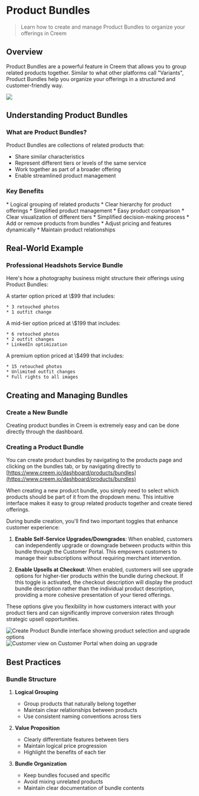 # Product Bundles

> Learn how to create and manage Product Bundles to organize your offerings in Creem

## Overview

Product Bundles are a powerful feature in Creem that allows you to group related products together. Similar to what other platforms call "Variants", Product Bundles help you organize your offerings in a structured and customer-friendly way.

<Frame>
  <img style={{ borderRadius: '0.5rem' }} src="https://nucn5fajkcc6sgrd.public.blob.vercel-storage.com/productbundles-6Pd04bHFE5xhpim3BE6Oef8Sa8E2wY.png" />
</Frame>

## Understanding Product Bundles

### What are Product Bundles?

Product Bundles are collections of related products that:

* Share similar characteristics
* Represent different tiers or levels of the same service
* Work together as part of a broader offering
* Enable streamlined product management

### Key Benefits

<CardGroup cols={3}>
  <Card title="Organized Product Structure" icon="layer-group">
    * Logical grouping of related products
    * Clear hierarchy for product offerings
    * Simplified product management
  </Card>

  <Card title="Enhanced Customer Experience" icon="user-check">
    * Easy product comparison
    * Clear visualization of different tiers
    * Simplified decision-making process
  </Card>

  <Card title="Flexible Management" icon="sliders">
    * Add or remove products from bundles
    * Adjust pricing and features dynamically
    * Maintain product relationships
  </Card>
</CardGroup>

## Real-World Example

### Professional Headshots Service Bundle

Here's how a photography business might structure their offerings using Product Bundles:

<Steps>
  <Step title="Basic Package">
    A starter option priced at \$99 that includes:

    * 3 retouched photos
    * 1 outfit change
  </Step>

  <Step title="Pro Package">
    A mid-tier option priced at \$199 that includes:

    * 6 retouched photos
    * 2 outfit changes
    * LinkedIn optimization
  </Step>

  <Step title="Enterprise Package">
    A premium option priced at \$499 that includes:

    * 15 retouched photos
    * Unlimited outfit changes
    * Full rights to all images
  </Step>
</Steps>

## Creating and Managing Bundles

### Create a New Bundle

Creating product bundles in Creem is extremely easy and can be done directly through the dashboard.

### Creating a Product Bundle

You can create product bundles by navigating to the products page and clicking on the bundles tab, or by navigating directly to [https://www.creem.io/dashboard/products/bundles](https://www.creem.io/dashboard/products/bundles)

When creating a new product bundle, you simply need to select which products should be part of it from the dropdown menu. This intuitive interface makes it easy to group related products together and create tiered offerings.

During bundle creation, you'll find two important toggles that enhance customer experience:

1. **Enable Self-Service Upgrades/Downgrades**: When enabled, customers can independently upgrade or downgrade between products within this bundle through the Customer Portal. This empowers customers to manage their subscriptions without requiring merchant intervention.

2. **Enable Upsells at Checkout**: When enabled, customers will see upgrade options for higher-tier products within the bundle during checkout. If this toggle is activated, the checkout description will display the product bundle description rather than the individual product description, providing a more cohesive presentation of your tiered offerings.

These options give you flexibility in how customers interact with your product tiers and can significantly improve conversion rates through strategic upsell opportunities.

<Frame caption="Product Bundle creation interface with options for enabling self-service upgrades and checkout upsells">
  <img style={{ borderRadius: '0.5rem' }} src="https://nucn5fajkcc6sgrd.public.blob.vercel-storage.com/productbundlesettings-SDz7O9b9FH9Gyr8t4QioCPSXaJUhSv.png" alt="Create Product Bundle interface showing product selection and upgrade options" />
</Frame>

<Frame caption="Customer Portal view showing available upgrade options within a product bundle">
  <img style={{ borderRadius: '0.5rem' }} src="https://nucn5fajkcc6sgrd.public.blob.vercel-storage.com/customerportalupgrade-8gZOGPLh3zWepBzknPJ7PbLKLQao4l.png" alt="Customer view on Customer Portal when doing an upgrade" />
</Frame>

## Best Practices

### Bundle Structure

1. **Logical Grouping**
   * Group products that naturally belong together
   * Maintain clear relationships between products
   * Use consistent naming conventions across tiers

2. **Value Proposition**
   * Clearly differentiate features between tiers
   * Maintain logical price progression
   * Highlight the benefits of each tier

3. **Bundle Organization**
   * Keep bundles focused and specific
   * Avoid mixing unrelated products
   * Maintain clear documentation of bundle contents
